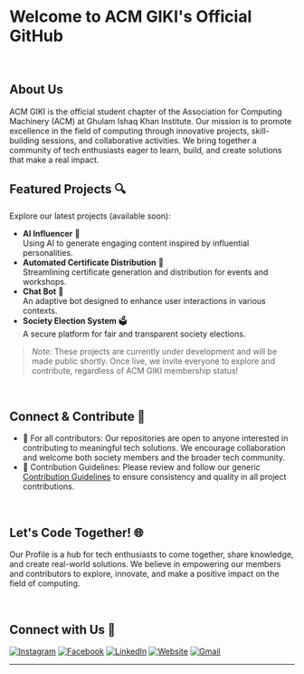 # Welcome to ACM GIKI's Official GitHub 

<br>

## About Us 

ACM GIKI is the official student chapter of the Association for Computing Machinery (ACM) at Ghulam Ishaq Khan Institute. Our mission is to promote excellence in the field of computing through innovative projects, skill-building sessions, and collaborative activities. We bring together a community of tech enthusiasts eager to learn, build, and create solutions that make a real impact.

## Featured Projects 🔍

Explore our latest projects (available soon):
- **AI Influencer** 🤖  
  Using AI to generate engaging content inspired by influential personalities.
- **Automated Certificate Distribution** 📜  
  Streamlining certificate generation and distribution for events and workshops.
- **Chat Bot** 💬  
  An adaptive bot designed to enhance user interactions in various contexts.
- **Society Election System** 🗳️  
  A secure platform for fair and transparent society elections.

> *Note:* These projects are currently under development and will be made public shortly. Once live, we invite everyone to explore and contribute, regardless of ACM GIKI membership status!

<br>

## Connect & Contribute 🤝

- 🏫 For all contributors: Our repositories are open to anyone interested in contributing to meaningful tech solutions. We encourage collaboration and welcome both society members and the broader tech community.
- 🔄 Contribution Guidelines: Please review and follow our generic [Contribution Guidelines](https://docs.github.com/en/communities/setting-up-your-project-for-healthy-contributions/setting-guidelines-for-repository-contributors) to ensure consistency and quality in all project contributions.

<br>


## Let's Code Together! 🌐

Our Profile is a hub for tech enthusiasts to come together, share knowledge, and create real-world solutions. We believe in empowering our members and contributors to explore, innovate, and make a positive impact on the field of computing.

<br>

## Connect with Us 📲

[![Instagram](https://img.shields.io/badge/Instagram-%23E4405F.svg?style=for-the-badge&logo=Instagram&logoColor=white)](https://www.instagram.com/acm.giki/)
[![Facebook](https://img.shields.io/badge/Facebook-%231877F2.svg?style=for-the-badge&logo=Facebook&logoColor=white)](https://www.facebook.com/profile.php?id=100088035910344)
[![LinkedIn](https://img.shields.io/badge/LinkedIn-%230A66C2.svg?style=for-the-badge&logo=LinkedIn&logoColor=white)](https://www.linkedin.com/company/acm-student-giki-chapter/)
[![Website](https://img.shields.io/badge/Website-%23000000.svg?style=for-the-badge&logo=About.me&logoColor=white)](https://www.acmgiki.org/)
[![Gmail](https://img.shields.io/badge/Email-D14836?style=for-the-badge&logo=Gmail&logoColor=white)](mailto:acmgiki1@gmail.com)

---
